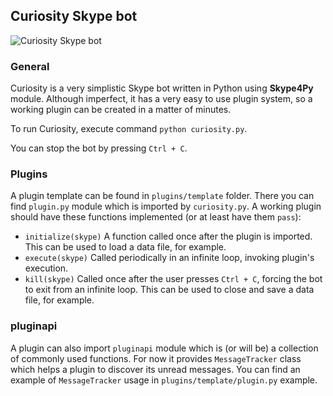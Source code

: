 ## Curiosity Skype bot
![Curiosity Skype bot](https://raw.github.com/gediminasz/curiosity/master/stuff/curiosity-avatar.jpg)

### General

Curiosity is a very simplistic Skype bot written in Python using **Skype4Py** module. Although imperfect, it has a very easy to use plugin system, so a working plugin can be created in a matter of minutes.

To run Curiosity, execute command `python curiosity.py`.

You can stop the bot by pressing `Ctrl + C`.

### Plugins

A plugin template can be found in `plugins/template` folder. There you can find `plugin.py` module which is imported by `curiosity.py`. A working plugin should have these functions implemented (or at least have them `pass`):

* `initialize(skype)` A function called once after the plugin is imported. This can be used to load a data file, for example.
* `execute(skype)` Called periodically in an infinite loop, invoking plugin's execution.
* `kill(skype)` Called once after the user presses `Ctrl + C`, forcing the bot to exit from an infinite loop. This can be used to close and save a data file, for example.

### pluginapi

A plugin can also import `pluginapi` module which is (or will be) a collection of commonly used functions. For now it provides `MessageTracker` class which helps a plugin to discover its unread messages. You can find an example of `MessageTracker` usage in `plugins/template/plugin.py` example.